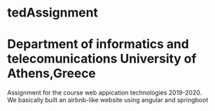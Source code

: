 # tedAssignment
# Department of informatics and telecomunications University of Athens,Greece
Assignment for the course web appication technologies 2019-2020.                                                                                                                      
We basically built an airbnb-like website using angular and springboot
